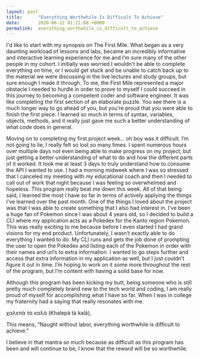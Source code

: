 ```yaml
---
layout: post
title:      "Everything Worthwhile Is Difficult To Achieve"
date:       2020-06-22 01:21:08 +0000
permalink:  everything_worthwhile_is_difficult_to_achieve
---
```


I'd like to start with my synopsis on The First Mile. What began as a very daunting workload of lessons and labs, became an incredibly informative and interactive learning experience for me and I’m sure many of the other people in my cohort. I initially was worried I wouldn't be able to complete everything on time, or I would get stuck and be unable to catch back up to the material we were discussing in the live lectures and study groups, but sure enough I made it through. To me, the First Mile represented a major obstacle I needed to hurdle in order to prove to myself I could succeed in this journey to becoming a competent coder and software engineer. It was like completing the first section of an elaborate puzzle. You see there is a much longer way to go ahead of you, but you’re proud that you were able to finish the first piece. I learned so much in terms of syntax, variables, objects, methods, and it really just gave me such a better understanding of what code does in general. 

Moving on to completing my first project week… oh boy was it difficult. I’m not going to lie, I really felt so lost so many times. I spent numerous hours over multiple days not even being able to make progress on my project, but just getting a better understanding of what to do and how the different parts of it worked. It took me at least 3 days to truly understand how to consume the API I wanted to use. I had a morning midweek where I was so stressed that I canceled my meeting with my educational coach and then I needed to call out of work that night because I was feeling so overwhelmed and hopeless. This program really beat me down this week. All of that being said, I learned the most I have so far in terms of actively applying the things I’ve learned over the past month. One of the things I loved about the project was that I was able to create something that I also had interest in. I’ve been a huge fan of Pokemon since I was about 4 years old, so I decided to build a CLI where my application acts as a Pokedex for the Kanto region Pokemon. This was really exciting to me because before I even started I had grand visions for my end product. Unfortunately, I wasn’t exactly able to do everything I wanted to do. My CLI runs and gets the job done of prompting the user to open the Pokedex and listing each of the Pokemon in order with their names and url’s to extra information. I wanted to go steps further and access that extra information in my application as well, but I just couldn’t figure it out in time. I’m hoping to work on it some more throughout the rest of the program, but I’m content with having a solid base for now.

Although this program has been kicking my butt, being someone who is still pretty much completely brand new to the tech world and coding, I am really proud of myself for accomplishing what I have so far. When I was in college my fraternity had a saying that really resonates with me. 

χαλεπὰ τὰ καλά (Khalepà tà kalá), 

This means, “Naught without labor, everything worthwhile is difficult to achieve.” 

I believe in that mantra so much because as difficult as this program has been and will continue to be, I know that the reward will be so worthwhile.



